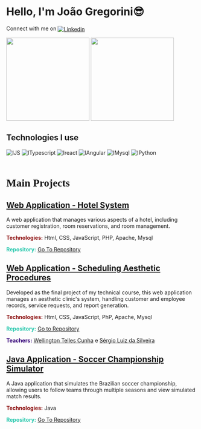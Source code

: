 ### <h1>Hello, I'm João Gregorini😎</h1>

<!---[![GMAIL](https://img.shields.io/badge/Gmail-D14836?style=for-the-badge&logo=gmail&logoColor=white)](mailto:XXXXX.com)-->
Connect with me on 
<a href="https://www.linkedin.com/in/joão-gregorini-72852717b/" target="_blank">
  <img align="center" alt="Linkedin" src="https://img.shields.io/badge/LinkedIn-0077B5?style=for-the-badge&logo=linkedin&logoColor=white">
</a>

<picture >
<source height=220px
  srcset="https://github-readme-stats.vercel.app/api?username=jvg21&show_icons=true&theme=dark&rank_icon=github&count_private"
  media="(prefers-color-scheme: dark)"
/>
<source height=220px
  srcset="https://github-readme-stats.vercel.app/api?username=jvg21&show_icons=true&rank_icon=github&count_private"
  media="(prefers-color-scheme: light), (prefers-color-scheme: no-preference)"
/>
<img height=220px src="https://github-readme-stats.vercel.app/api?username=jvg21&show_icons=true&rank_icon=github&count_private" />
</picture>

<picture>
<source height=220px
  srcset="https://github-readme-stats.vercel.app/api/top-langs/?username=jvg21&layout=donut&theme=dark&langs_count=6&hide=css"
  media="(prefers-color-scheme: dark)"
/>
<source height=220px
  srcset="https://github-readme-stats.vercel.app/api/top-langs/?username=jvg21&layout=donut&langs_count=6&hide=css"
  media="(prefers-color-scheme: light), (prefers-color-scheme: no-preference)"
/>
<img height=220px src="https://github-readme-stats.vercel.app/api/top-langs/?username=jvg21&layout=donut&langs_count=6&hide=css" />
</picture>
<h2>Technologies I use</h2>
<div style="display: inline_block"> 
  <img align="center" alt="IJS"  src="https://img.shields.io/badge/JavaScript-F7DF1E?style=for-the-badge&logo=javascript&logoColor=black">
  <img align="center" alt="ITypescript"  src="https://img.shields.io/badge/typescript-%23007ACC.svg?style=for-the-badge&logo=typescript&logoColor=white">
  <img align="center" alt="Ireact"  src="https://img.shields.io/badge/React-20232A?style=for-the-badge&logo=react&logoColor=61DAFB">
  <img align="center" alt="IAngular"  src="https://img.shields.io/badge/Angular-DD0031?style=for-the-badge&logo=Angular&logoColor=white">
  <img align="center" alt="IMysql"  src="https://img.shields.io/badge/MySQL-ffa500?style=for-the-badge&logo=mysql&logoColor=black">
<!--   <img align="center" alt="IPHP" src="https://img.shields.io/badge/PHP-777BB4?style=for-the-badge&logo=php&logoColor=white"> -->
<!--   <img align="center" alt="IHTML" src="https://img.shields.io/badge/HTML5-E34F26?style=for-the-badge&logo=html5&logoColor=white">
  <img align="center" alt="ICSS"  src="https://img.shields.io/badge/CSS3-1572B6?style=for-the-badge&logo=css3&logoColor=white"> -->
<!--   <img align="center" alt="IJava"  src="https://img.shields.io/badge/Java-ED8B00?style=for-the-badge&logo=openjdk&logoColor=white"> -->
  <img align="center" alt="IPython"  src="https://img.shields.io/badge/Python-14354C?style=for-the-badge&logo=python&logoColor=white">
</div>
<br/>

<h1 style="font-family:	Times New Roman;"><strong>Main Projects</strong></h1>

<h2 style="text-decoration: underline">Web Application - Hotel System</h2>
<p>A web application that manages various aspects of a hotel, including customer registration, room reservations, and room management.</p>
<p><b style="color:#860202">Technologies:</b> Html, CSS, JavaScript, PHP, Apache, Mysql</p>
<p><b style="color:#2AC8AE">Repository:</b> <a href="https://github.com/jvg21/Projeto_XpCriativa">Go To Repository</a></p>

<h2 style="text-decoration: underline">Web Application - Scheduling Aesthetic Procedures</h2>
<p>Developed as the final project of my technical course, this web application manages an aesthetic clinic's system, handling customer and employee records, service requests, and report generation.</p>
<p><b style="color:#860202">Technologies:</b> Html, CSS, JavaScript, PhP, Apache, Mysql</p>
<p><b style="color:#2AC8AE">Repository:</b> <a href="https://github.com/jvg21/SA_Senai">Go to Repository</a></p>
<p><b style="color:#330077">Teachers:</b> 
<a href="https://www.linkedin.com/in/wellington-telles-cunha-76103b18/" target="_blank">Wellington Telles Cunha</a> e 
<a href="https://www.linkedin.com/in/sergio-luiz-da-silveira-82848a121/" target="_blank">Sérgio Luiz da Silveira</a></p>

<h2 style="text-decoration: underline">Java Application - Soccer Championship Simulator</h2>
<p>A Java application that simulates the Brazilian soccer championship, allowing users to follow teams through multiple seasons and view simulated match results.</p>
<p><b style="color:#860202">Technologies:</b> Java</p>
<p><b style="color:#2AC8AE">Repository:</b> <a href="https://github.com/GuilhermeTEREZIN/TEREZINNZINZIN">Go To Repository</a></p>
